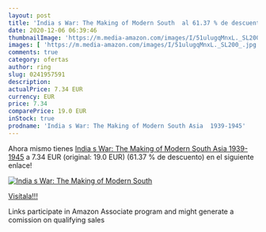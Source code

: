 ```yaml
---
layout: post
title: 'India s War: The Making of Modern South  al 61.37 % de descuento'
date: 2020-12-06 06:39:46
thumbnailImage: 'https://m.media-amazon.com/images/I/51ulugqMnxL._SL200_.jpg'
images: [ 'https://m.media-amazon.com/images/I/51ulugqMnxL._SL200_.jpg' ]
comments: true
category: ofertas
author: ring
slug: 0241957591
description:
actualPrice: 7.34 EUR
currency: EUR
price: 7.34
comparePrice: 19.0 EUR
inStock: true
prodname: 'India s War: The Making of Modern South Asia  1939-1945'
---
```


Ahora mismo tienes [India s War: The Making of Modern South Asia  1939-1945](https://www.amazon.es/dp/0241957591/?tag=tolees-21) a 7.34 EUR (original: 19.0 EUR) (61.37 %  de descuento) en el siguiente enlace!

[![India s War: The Making of Modern South ](https://m.media-amazon.com/images/I/51ulugqMnxL._SL200_.jpg)](https://www.amazon.es/dp/0241957591/?tag=tolees-21)

[Visítala!!!](https://www.amazon.es/dp/0241957591/?tag=tolees-21)

Links participate in Amazon Associate program and might generate a comission on qualifying sales
